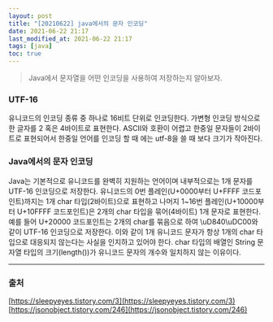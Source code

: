```yaml
---
layout: post
title: "[20210622] java에서의 문자 인코딩"
date: 2021-06-22 21:17
last_modified_at: 2021-06-22 21:17
tags: [java]
toc: true
---
```


> Java에서 문자열을 어떤 인코딩을 사용하여 저장하는지 알아보자.

### UTF-16

유니코드의 인코딩 종류 중 하나로 16비트 단위로 인코딩한다.
가변형 인코딩 방식으로 한 글자를 2 혹은 4바이트로 표현한다.
ASCII와 호환이 어렵고 한중일 문자들이 2바이트로 표현되어서 한중일 언어를 인코딩 할 때 에는 utf-8을 쓸 때 보다 크기가 작아진다.

### Java에서의 문자 인코딩

Java는 기본적으로 유니코드를 완벽히 지원하는 언어이며 내부적으로는 1개 문자를 UTF-16 인코딩으로 저장한다.
유니코드의 0번 플레인(U+0000부터 U+FFFF 코드포인트)까지는 1개 char 타입(2바이트)으로 표현하고 나머지 1~16번 플레인(U+10000부터 U+10FFFF 코드포인트)은 2개의 char 타입을 묶어(4바이트) 1개 문자로 표현한다.
예를 들어 U+20000 코드포인트는 2개의 char를 묶음으로 하여 \uD840\uDC00와 같이 UTF-16 인코딩으로 저장한다.
이와 같이 1개 유니코드 문자가 항상 1개의 char 타입으로 대응되지 않는다는 사실을 인지하고 있어야 한다.
char 타입의 배열인 String 문자열 타입의 크기(length())가 유니코드 문자의 개수와 일치하지 않는 이유이다.

---

### 출처

[https://sleepyeyes.tistory.com/3](https://sleepyeyes.tistory.com/3)
[https://jsonobject.tistory.com/246](https://jsonobject.tistory.com/246)
